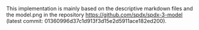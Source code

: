 This implementation is mainly based on the descriptive markdown files and the model.png in the repository https://github.com/spdx/spdx-3-model (latest commit: 01360996d37c1d913f3d15e2d5911ace182ed200).

